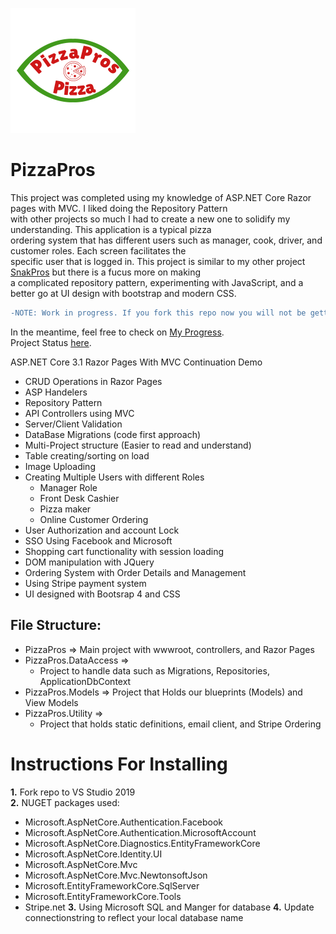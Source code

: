 ![PizzaPro Logo](https://github.com/agent1red/PizzaPros/blob/main/PizzaPros/PizzaPros/wwwroot/images/PizzaProLogo2.png)  
# PizzaPros


 This project was completed using my knowledge of ASP.NET Core Razor pages with MVC. I liked doing the Repository Pattern  
 with other projects so much I had to create a new one to solidify my understanding. This application is a typical pizza  
 ordering system that has different users such as manager, cook, driver, and customer roles. Each screen facilitates the  
 specific user that is logged in. This project is similar to my other project [SnakPros](https://github.com/agent1red/SnackProsDemo) but there is a fucus more on making  
 a complicated repository pattern, experimenting with JavaScript, and a better go at UI design with bootstrap and modern CSS. 
 ```diff
 -NOTE: Work in progress. If you fork this repo now you will not be getting the full completed project at this time.  
```
In the meantime, feel free to check on [My Progress](https://github.com/agent1red/PizzaPros/blob/main/TaskList.md).  
Project Status [here](https://github.com/users/agent1red/projects/1).

ASP.NET Core 3.1 Razor Pages With MVC Continuation Demo 

- CRUD Operations in Razor Pages
- ASP Handelers
- Repository Pattern
- API Controllers using MVC  
- Server/Client Validation
- DataBase Migrations (code first approach)
- Multi-Project structure (Easier to read and understand) 
- Table creating/sorting on load
- Image Uploading
- Creating Multiple Users with different Roles
  - Manager Role
  - Front Desk Cashier
  - Pizza maker  
  - Online Customer Ordering
- User Authorization and account Lock 
- SSO Using Facebook and Microsoft
- Shopping cart functionality with session loading 
- DOM manipulation with JQuery
- Ordering System with Order Details and Management
- Using Stripe payment system
- UI designed with Bootsrap 4 and CSS

## File Structure:
- PizzaPros => Main project with wwwroot, controllers, and Razor Pages
- PizzaPros.DataAccess => 
    - Project to handle data such as Migrations, Repositories, ApplicationDbContext  
- PizzaPros.Models => Project that Holds our blueprints (Models) and View Models
- PizzaPros.Utility => 
    - Project that holds static definitions, email client, and Stripe Ordering


# Instructions For Installing 

**1.** Fork repo to VS Studio 2019  
**2.** NUGET packages used:  
  - Microsoft.AspNetCore.Authentication.Facebook
  - Microsoft.AspNetCore.Authentication.MicrosoftAccount
  - Microsoft.AspNetCore.Diagnostics.EntityFrameworkCore
  - Microsoft.AspNetCore.Identity.UI
  - Microsoft.AspNetCore.Mvc
  - Microsoft.AspNetCore.Mvc.NewtonsoftJson
  - Microsoft.EntityFrameworkCore.SqlServer
  - Microsoft.EntityFrameworkCore.Tools
  - Stripe.net
**3.** Using Microsoft SQL and Manger for database 
**4.** Update connectionstring to reflect your local database name
